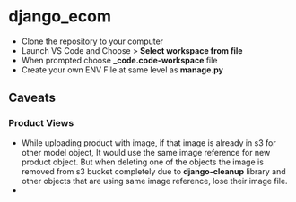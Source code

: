 # django_ecom

- Clone the repository to your computer
- Launch VS Code and Choose > **Select workspace from file**
- When prompted choose **_code.code-workspace** file
- Create your own ENV File at same level as **manage.py**

## Caveats 
### Product Views
-   While uploading product with image, if that image is already in s3 for other model object, It would use the same image reference for new product object. But when deleting one of the objects the image is removed from s3 bucket completely due to **django-cleanup** library and other objects that are using same image reference, lose their image file.
-   
  